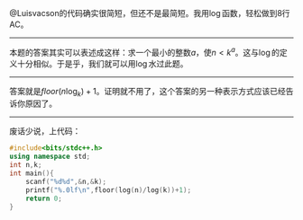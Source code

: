 @Luisvacson的代码确实很简短，但还不是最简短。我用$\log$函数，轻松做到$8$行AC。

------------
本题的答案其实可以表述成这样：求一个最小的整数$a$，使$n<k^a$。这与$\log$的定义十分相似。于是乎，我们就可以用$\log$水过此题。

------------
答案就是$floor(n\log_k)+1$。证明就不用了，这个答案的另一种表示方式应该已经告诉你原因了。

------------
废话少说，上代码：
```cpp
#include<bits/stdc++.h>
using namespace std;
int n,k;
int main(){
    scanf("%d%d",&n,&k);
    printf("%.0lf\n",floor(log(n)/log(k))+1);
    return 0;
}
```